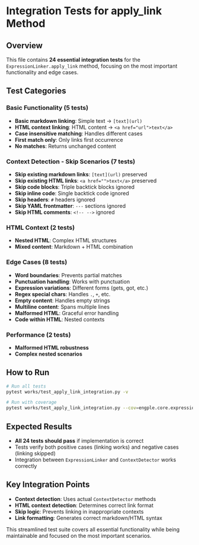 # Integration Tests for apply_link Method

## Overview

This file contains **24 essential integration tests** for the `ExpressionLinker.apply_link` method, focusing on the most important functionality and edge cases.

## Test Categories

### Basic Functionality (5 tests)

- **Basic markdown linking**: Simple text → `[text](url)`
- **HTML context linking**: HTML content → `<a href="url">text</a>`
- **Case insensitive matching**: Handles different cases
- **First match only**: Only links first occurrence
- **No matches**: Returns unchanged content

### Context Detection - Skip Scenarios (7 tests)

- **Skip existing markdown links**: `[text](url)` preserved
- **Skip existing HTML links**: `<a href="">text</a>` preserved
- **Skip code blocks**: Triple backtick blocks ignored
- **Skip inline code**: Single backtick code ignored
- **Skip headers**: `#` headers ignored
- **Skip YAML frontmatter**: `---` sections ignored
- **Skip HTML comments**: `<!-- -->` ignored

### HTML Context (2 tests)

- **Nested HTML**: Complex HTML structures
- **Mixed content**: Markdown + HTML combination

### Edge Cases (8 tests)

- **Word boundaries**: Prevents partial matches
- **Punctuation handling**: Works with punctuation
- **Expression variations**: Different forms (gets, got, etc.)
- **Regex special chars**: Handles `.`, `+`, etc.
- **Empty content**: Handles empty strings
- **Multiline content**: Spans multiple lines
- **Malformed HTML**: Graceful error handling
- **Code within HTML**: Nested contexts

### Performance (2 tests)

- **Malformed HTML robustness**
- **Complex nested scenarios**

## How to Run

```bash
# Run all tests
pytest works/test_apply_link_integration.py -v

# Run with coverage
pytest works/test_apply_link_integration.py --cov=engple.core.expression_linker --cov-report=html
```

## Expected Results

- **All 24 tests should pass** if implementation is correct
- Tests verify both positive cases (linking works) and negative cases (linking skipped)
- Integration between `ExpressionLinker` and `ContextDetector` works correctly

## Key Integration Points

- **Context detection**: Uses actual `ContextDetector` methods
- **HTML context detection**: Determines correct link format
- **Skip logic**: Prevents linking in inappropriate contexts
- **Link formatting**: Generates correct markdown/HTML syntax

This streamlined test suite covers all essential functionality while being maintainable and focused on the most important scenarios.
